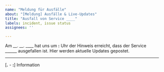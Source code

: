 ```yaml
---
name: "Meldung für Ausfälle"
about: "[Meldung] Ausfälle & Live-Updates"
title: "Ausfall von Service ____"
labels: incident, issue status
assignees: ''

---
```


Am __. __. ____ hat uns um __:__ Uhr der Hinweis erreicht, dass der Service ______ ausgefallen ist. Hier werden aktuelle Updates gepostet.
___________________________________________________________________________________________________________________________
[__.__ - __:__] Information
